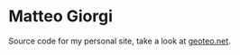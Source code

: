 # Matteo Giorgi

Source code for my personal site, take a look at [geoteo.net](https://www.geoteo.net).
